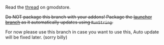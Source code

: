 Read the [thread](https://www.gmodstore.com/community/threads/4465-libgmodstore) on gmodstore.

~~Do NOT package this branch with your addons! Package the [launcher branch](https://github.com/WilliamVenner/libgmodstore/tree/launcher) as it automatically updates using `RunString`.~~

For now please use this branch in case you want to use this, Auto update will be fixed later. (sorry billy)